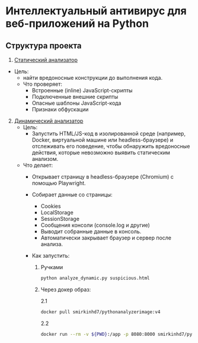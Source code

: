 ﻿# Интеллектуальный антивирус для веб-приложений на Python

## Структура проекта

1.  [Статический анализатор](https://github.com/smirkinhd/PythonAnalyzer/tree/main/static_analyzer) 
   - Цель: 
     - найти вредоносные конструкции до выполнения кода.
     - Что проверяет:
       - Встроенные (inline) JavaScript-скрипты
       - Подключенные внешние скрипты
       - Опасные шаблоны JavaScript-кода
       - Признаки обфускации
2. [Динамический анализатор](https://github.com/smirkinhd/PythonAnalyzer/tree/main/dynamic_analyzer)
   - Цель:
     - Запустить HTML/JS-код в изолированной среде (например, Docker, виртуальной машине или headless-браузере) и отслеживать его поведение, чтобы обнаружить вредоносные действия, которые невозможно выявить статическим анализом.
   - Что делает:
     - Открывает страницу в headless-браузере (Chromium) с помощью Playwright.
     - Собирает данные со страницы:
        - Cookies
        - LocalStorage
        - SessionStorage
        - Сообщения консоли (console.log и другие)
        - Выводит собранные данные в консоль.
        - Автоматически закрывает браузер и сервер после анализа.
     - Как запустить:

          1. Ручками
             ```bash
             python analyze_dynamic.py suspicious.html
             ```

          2. Через докер образ:

             2.1

             ```bash
             docker pull smirkinhd7/pythonanalyzerimage:v4
             ```

             2.2
             
             ```bash
             docker run --rm -v ${PWD}:/app -p 8080:8000 smirkinhd7/pythonanalyzerimage:v4 python /app/analyze_dynamic.py /app/suspicious.html
             ```
       
